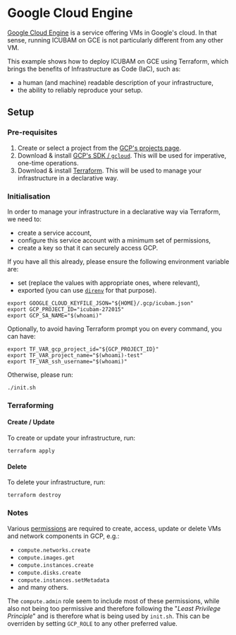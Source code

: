 # Google Cloud Engine

[Google Cloud Engine][gcp-gce] is a service offering VMs in Google's cloud.
In that sense, running ICUBAM on GCE is not particularly different from any
other VM.

This example shows how to deploy ICUBAM on GCE using Terraform, which brings the
benefits of Infrastructure as Code (IaC), such as:

- a human (and machine) readable description of your infrastructure,
- the ability to reliably reproduce your setup.

## Setup

### Pre-requisites

1. Create or select a project from the [GCP's projects page][gcp-projects].
2. Download & install [GCP's SDK / `gcloud`][gcp-sdk]. This will be used for
   imperative, one-time operations.
3. Download & install [Terraform][tf-dl]. This will be used to manage your
   infrastructure in a declarative way.

### Initialisation

In order to manage your infrastructure in a declarative way via Terraform, we
need to:

- create a service account,
- configure this service account with a minimum set of permissions,
- create a key so that it can securely access GCP.

If you have all this already, please ensure the following environment variable
are:

- set (replace the values with appropriate ones, where relevant),
- exported (you can use [`direnv`][direnv] for that purpose).

```console
export GOOGLE_CLOUD_KEYFILE_JSON="${HOME}/.gcp/icubam.json"
export GCP_PROJECT_ID="icubam-272015"
export GCP_SA_NAME="$(whoami)"
```

Optionally, to avoid having Terraform prompt you on every command, you can have:

```console
export TF_VAR_gcp_project_id="${GCP_PROJECT_ID}"
export TF_VAR_project_name="$(whoami)-test"
export TF_VAR_ssh_username="$(whoami)"
```

Otherwise, please run:

```console
./init.sh
```

### Terraforming

#### Create / Update

To create or update your infrastructure, run:

```console
terraform apply
```

#### Delete

To delete your infrastructure, run:

```console
terraform destroy
```

### Notes

Various [permissions][gcp-permissions] are required to create, access, update or
delete VMs and network components in GCP, e.g.:

- `compute.networks.create`
- `compute.images.get`
- `compute.instances.create`
- `compute.disks.create`
- `compute.instances.setMetadata`
- and many others.

The `compute.admin` role seem to include most of these permissions, while also
not being too permissive and therefore following the
"_Least Privilege Principle_" and is therefore what is being used by `init.sh`.
This can be overriden by setting `GCP_ROLE` to any other preferred value.

[direnv]: https://direnv.net/
[gcp-gce]: https://cloud.google.com/compute
[gcp-permissions]: https://cloud.google.com/iam/docs/permissions-reference
[gcp-projects]: https://console.cloud.google.com/project
[gcp-sa]: https://console.cloud.google.com/iam-admin/serviceaccounts
[gcp-sdk]: https://cloud.google.com/sdk/install
[tf-dl]: https://www.terraform.io/downloads.html
